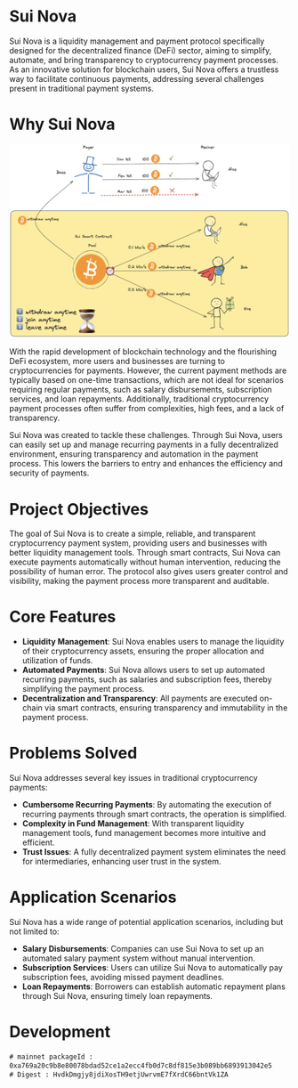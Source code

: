 # Sui Nova

Sui Nova is a liquidity management and payment protocol specifically designed for the decentralized finance (DeFi) sector, aiming to simplify, automate, and bring transparency to cryptocurrency payment processes. As an innovative solution for blockchain users, Sui Nova offers a trustless way to facilitate continuous payments, addressing several challenges present in traditional payment systems.

# Why Sui Nova

![Alt text](image.png)

With the rapid development of blockchain technology and the flourishing DeFi ecosystem, more users and businesses are turning to cryptocurrencies for payments. However, the current payment methods are typically based on one-time transactions, which are not ideal for scenarios requiring regular payments, such as salary disbursements, subscription services, and loan repayments. Additionally, traditional cryptocurrency payment processes often suffer from complexities, high fees, and a lack of transparency.

Sui Nova was created to tackle these challenges. Through Sui Nova, users can easily set up and manage recurring payments in a fully decentralized environment, ensuring transparency and automation in the payment process. This lowers the barriers to entry and enhances the efficiency and security of payments.

# Project Objectives

The goal of Sui Nova is to create a simple, reliable, and transparent cryptocurrency payment system, providing users and businesses with better liquidity management tools. Through smart contracts, Sui Nova can execute payments automatically without human intervention, reducing the possibility of human error. The protocol also gives users greater control and visibility, making the payment process more transparent and auditable.

# Core Features

- **Liquidity Management**: Sui Nova enables users to manage the liquidity of their cryptocurrency assets, ensuring the proper allocation and utilization of funds.
- **Automated Payments**: Sui Nova allows users to set up automated recurring payments, such as salaries and subscription fees, thereby simplifying the payment process.
- **Decentralization and Transparency**: All payments are executed on-chain via smart contracts, ensuring transparency and immutability in the payment process.

# Problems Solved

Sui Nova addresses several key issues in traditional cryptocurrency payments:
- **Cumbersome Recurring Payments**: By automating the execution of recurring payments through smart contracts, the operation is simplified.
- **Complexity in Fund Management**: With transparent liquidity management tools, fund management becomes more intuitive and efficient.
- **Trust Issues**: A fully decentralized payment system eliminates the need for intermediaries, enhancing user trust in the system.

# Application Scenarios

Sui Nova has a wide range of potential application scenarios, including but not limited to:
- **Salary Disbursements**: Companies can use Sui Nova to set up an automated salary payment system without manual intervention.
- **Subscription Services**: Users can utilize Sui Nova to automatically pay subscription fees, avoiding missed payment deadlines.
- **Loan Repayments**: Borrowers can establish automatic repayment plans through Sui Nova, ensuring timely loan repayments.

# Development 
```
# mainnet packageId : 0xa769a20c9b8e80078bdad52ce1a2ecc4fb0d7c8df815e3b089bb6893913042e5
# Digest : HvdkDmgjy8jdiXosTH9etjUwrvmE7fXrdC66bntVk1ZA
```